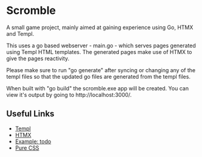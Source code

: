 # Scromble

A small game project, mainly aimed at gaining experience using Go, HTMX and Templ.

This uses a go based webserver - main.go - which serves pages generated using Templ HTML templates. The generated pages make use of HTMX to give the pages reactivity.

Please make sure to run "go generate" after syncing or changing any of the templ files so that the updated go files are generated from the templ files.

When built with "go build" the scromble.exe app will be created. You can view it's output by going to http://localhost:3000/.

## Useful Links

- [Templ](https://templ.guide/)
- [HTMX](https://htmx.org/docs/)
- [Example: todo](https://github.com/stackus/todos/tree/main)
- [Pure CSS](https://purecss.io/)
